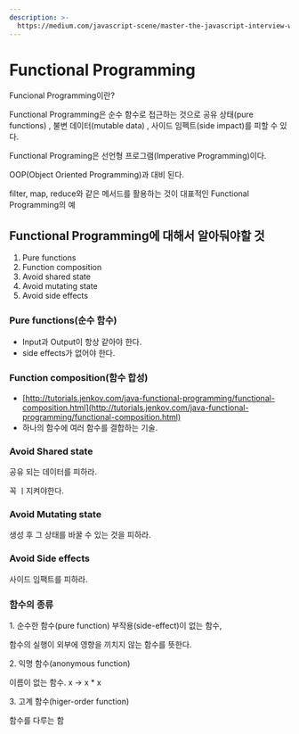 ```yaml
---
description: >-
  https://medium.com/javascript-scene/master-the-javascript-interview-what-is-functional-programming-7f218c68b3a0
---
```


# Functional Programming

&#x20;Funcional Programming이란?&#x20;

&#x20;Functional Programming은 순수 함수로 접근하는 것으로 공유 상태(pure functions) , 불변 데이터(mutable data) , 사이드 임펙트(side impact)를 피할 수 있다.&#x20;

&#x20;Functional Programing은 선언형 프로그램(Imperative Programming)이다.

&#x20;OOP(Object Oriented Programming)과 대비 된다.

filter, map, reduce와 같은 메서드를 활용하는 것이 대표적인 Functional Programming의 예



## &#x20;Functional Programming에 대해서 알아둬야할 것&#x20;

1. Pure functions
2. Function composition
3. Avoid shared state
4. Avoid mutating state
5. Avoid side effects

### &#x20;Pure functions(순수 함수)

* Input과 Output이 항상 같아야 한다.
* side effects가 없어야 한다.

### &#x20;Function composition(함수 합성)

* &#x20;[http://tutorials.jenkov.com/java-functional-programming/functional-composition.html](http://tutorials.jenkov.com/java-functional-programming/functional-composition.html)
* &#x20;하나의 함수에 여러 함수를 결합하는 기술.

### Avoid Shared state

&#x20;공유 되는 데이터를 피하라.

&#x20; 꼭 ㅣ지켜야한다.

### Avoid Mutating state

&#x20;생성 후 그 상태를 바꿀 수 있는 것을 피하라.&#x20;

### Avoid Side effects

&#x20;사이드 임팩트를 피하라.

### &#x20;함수의 종류&#x20;

&#x20;1\. 순수한 함수(pure function) 부작용(side-effect)이 없는 함수,&#x20;

&#x20;함수의 실행이 외부에 영향을 끼치지 않는 함수를 뜻한다.

&#x20;2\. 익명 함수(anonymous function)

&#x20;이름이 없는 함수.  x -> x \* x

&#x20;3\. 고계 함수(higer-order function)

&#x20;함수를 다루는 함
